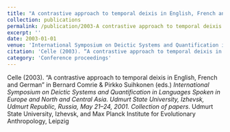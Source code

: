 ```yaml
---
title: "A contrastive approach to temporal deixis in English, French and German"
collection: publications
permalink: /publication/2003-A contrastive approach to temporal deixis in English, French and German
excerpt: ''
date: 2003-01-01
venue: 'International Symposium on Deictic Systems and Quantification in Languages Spoken in Europe and North and Central Asia'
citation: 'Celle (2003). “A contrastive approach to temporal deixis in English, French and German” in Bernard Comrie &amp; Pirkko Suihkonen (eds.) <i>International Symposium on Deictic Systems and Quantification in Languages Spoken in Europe and North and Central Asia. Udmurt State University, Izhevsk, Udmurt Republic, Russia, May 21–24, 2001. Collection of papers</i>. Udmurt State University, Izhevsk, and Max Planck Institute for Evolutionary Anthropology, Leipzig'
category: 'Conference proceedings'
---
```

Celle (2003). “A contrastive approach to temporal deixis in English, French and German” in Bernard Comrie & Pirkko Suihkonen (eds.) <i>International Symposium on Deictic Systems and Quantification in Languages Spoken in Europe and North and Central Asia. Udmurt State University, Izhevsk, Udmurt Republic, Russia, May 21–24, 2001. Collection of papers</i>. Udmurt State University, Izhevsk, and Max Planck Institute for Evolutionary Anthropology, Leipzig